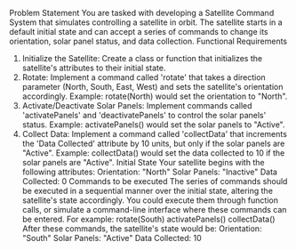 Problem Statement
You are tasked with developing a Satellite Command System that simulates controlling a satellite in orbit. The satellite starts in a default
initial state and can accept a series of commands to change its orientation, solar panel status, and data collection.
Functional Requirements
1. Initialize the Satellite: Create a class or function that initializes the satellite's attributes to their initial state.
2. Rotate: Implement a command called 'rotate' that takes a direction parameter (North, South, East, West) and sets the satellite's
orientation accordingly.
Example: rotate(North) would set the orientation to "North".
3. Activate/Deactivate Solar Panels: Implement commands called 'activatePanels' and 'deactivatePanels' to control the solar panels'
status.
Example: activatePanels() would set the solar panels to "Active".
4. Collect Data: Implement a command called 'collectData' that increments the 'Data Collected' attribute by 10 units, but only if the solar
panels are "Active".
Example: collectData() would set the data collected to 10 if the solar panels are "Active".
Initial State
Your satellite begins with the following attributes:
Orientation: "North"
Solar Panels: "Inactive"
Data Collected: 0
Commands to be executed
The series of commands should be executed in a sequential manner over the initial state, altering the satellite's state accordingly. You could
execute them through function calls, or simulate a command-line interface where these commands can be entered.
For example:
rotate(South)
activatePanels()
collectData()
After these commands, the satellite's state would be:
Orientation: "South"
Solar Panels: "Active"
Data Collected: 10
